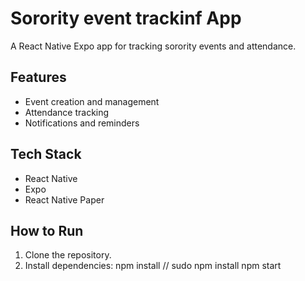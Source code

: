 # Sorority event trackinf App

A React Native Expo app for tracking sorority events and attendance.

## Features
- Event creation and management
- Attendance tracking
- Notifications and reminders

## Tech Stack 
- React Native
- Expo
- React Native Paper

## How to Run
1. Clone the repository.
2. Install dependencies:
   npm install // sudo npm install
   npm start
